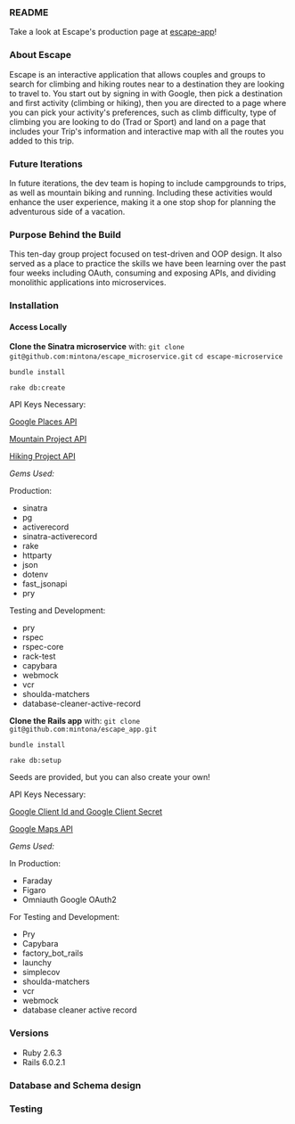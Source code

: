 ### README

Take a look at Escape's production page at [escape-app](https://escape-app.herokuapp.com/)!

### About Escape

Escape is an interactive application that allows couples and groups to search for climbing and hiking routes near to a destination they are looking to travel to. You start out by signing in with Google, then pick a destination and first activity (climbing or hiking), then you are directed to a page where you can pick your activity's preferences, such as climb difficulty, type of climbing you are looking to do (Trad or Sport) and land on a page that includes your Trip's information and interactive map with all the routes you added to this trip.

### Future Iterations

In future iterations, the dev team is hoping to include campgrounds to trips, as well as mountain biking and running. Including these activities would enhance the user experience, making it a one stop shop for planning the adventurous side of a vacation.

### Purpose Behind the Build

This ten-day group project focused on test-driven and OOP design. It also served as a place to practice the skills we have been learning over the past four weeks including OAuth, consuming and exposing APIs, and dividing monolithic applications into microservices.

### Installation

#### Access Locally

**Clone the Sinatra microservice** with: `git clone git@github.com:mintona/escape_microservice.git`
`cd escape-microservice`

`bundle install`




`rake db:create`





API Keys Necessary:

[Google Places API](https://developers.google.com/places/web-service/intro)

[Mountain Project API](https://www.mountainproject.com/data)

[Hiking Project API](https://www.hikingproject.com/data)

*Gems Used:*

Production:
* sinatra
* pg
* activerecord
* sinatra-activerecord
* rake
* httparty
* json
* dotenv
* fast_jsonapi
* pry

Testing and Development:
* pry
* rspec
* rspec-core
* rack-test
* capybara
* webmock
* vcr
* shoulda-matchers
* database-cleaner-active-record



**Clone the Rails app** with: `git clone git@github.com:mintona/escape_app.git`

`bundle install`

`rake db:setup`

Seeds are provided, but you can also create your own!

API Keys Necessary:

[Google Client Id and Google Client Secret](https://console.developers.google.com/cloud-resource-manager)

[Google Maps API](https://developers.google.com/maps/documentation/javascript/get-api-key)

*Gems Used:*

In Production:
* Faraday
* Figaro
* Omniauth Google OAuth2

For Testing and Development:
* Pry
* Capybara
* factory_bot_rails
* launchy
* simplecov
* shoulda-matchers
* vcr
* webmock
* database cleaner active record


### Versions
- Ruby 2.6.3
- Rails 6.0.2.1


### Database and Schema design


### Testing
